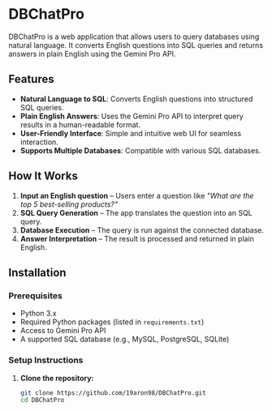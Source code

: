 # DBChatPro

DBChatPro is a web application that allows users to query databases using natural language. It converts English questions into SQL queries and returns answers in plain English using the Gemini Pro API.

## Features

- **Natural Language to SQL**: Converts English questions into structured SQL queries.
- **Plain English Answers**: Uses the Gemini Pro API to interpret query results in a human-readable format.
- **User-Friendly Interface**: Simple and intuitive web UI for seamless interaction.
- **Supports Multiple Databases**: Compatible with various SQL databases.

## How It Works

1. **Input an English question** – Users enter a question like _"What are the top 5 best-selling products?"_
2. **SQL Query Generation** – The app translates the question into an SQL query.
3. **Database Execution** – The query is run against the connected database.
4. **Answer Interpretation** – The result is processed and returned in plain English.

## Installation

### Prerequisites

- Python 3.x
- Required Python packages (listed in `requirements.txt`)
- Access to Gemini Pro API
- A supported SQL database (e.g., MySQL, PostgreSQL, SQLite)

### Setup Instructions

1. **Clone the repository:**
   ```bash
   git clone https://github.com/19aron98/DBChatPro.git
   cd DBChatPro
   ```
